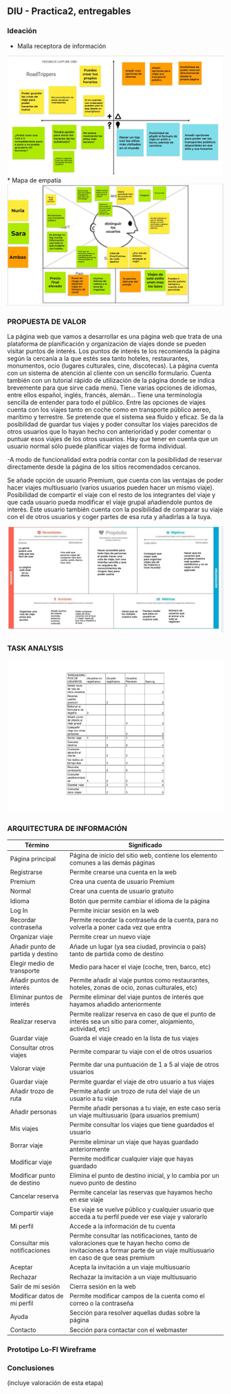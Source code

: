 ## DIU - Practica2, entregables

### Ideación 
* Malla receptora de información 
<img src="https://github.com/sabufu/DIU21/blob/master/P2/capturegrid.JPG" alt="grid"/>
* Mapa de empatía
<img src="https://github.com/sabufu/DIU21/blob/master/P2/empathy.JPG" alt="empathy"/>


### PROPUESTA DE VALOR

La página web que vamos a desarrollar es una página web que trata de una plataforma de planificación y organización de viajes donde se pueden visitar puntos de interés. Los puntos de interés te los recomienda la página según la cercanía a la que estés sea tanto hoteles, restaurantes, monumentos, ocio (lugares culturales, cine, discotecas). La página cuenta con un sistema de atención al cliente con un sencillo formulario. Cuenta también con un tutorial rápido de utilización de la página donde se indica brevemente para que sirve cada menú. Tiene varias opciones de idiomas, entre ellos español, inglés, francés, alemán... Tiene una terminología sencilla de entender para todo el público. Entre las opciones de viajes cuenta con los viajes tanto en coche como en transporte público aereo, marítimo y terrestre. Se pretende que el sistema sea fluido y eficaz. Se da la posibilidad de guardar tus viajes y poder consultar los viajes parecidos de otros usuarios que lo hayan hecho con anterioridad y poder comentar o puntuar esos viajes de los otros usuarios. Hay que tener en cuenta que un usuario normal sólo puede planificar viajes de forma individual.

-A modo de funcionalidad extra podría contar con la posibilidad de reservar directamente desde la página de los sitios recomendados cercanos.  

Se añade opción de usuario Premium, que cuenta con las ventajas de poder hacer viajes multiusuario (varios usuarios pueden hacer un mismo viaje). Posibilidad de compartir el viaje con el resto de los integrantes del viaje y que cada usuario pueda modificar el viaje grupal añadiendole puntos de interés. Este usuario también cuenta con la posibilidad de comparar su viaje con el de otros usuarios y coger partes de esa ruta y añadirlas a la tuya.

       
<img src="https://github.com/sabufu/DIU21/blob/master/P2/scope.JPG" alt="canvas"/>

### TASK ANALYSIS

<img src="https://github.com/sabufu/DIU21/blob/master/P2/Matriz%20de%20tareas%20usuarios.pdf" alt="grid"/>



### ARQUITECTURA DE INFORMACIÓN


| Término           | Significado |
| -------------   | ---------------- |
| Página principal | Página de inicio del sitio web, contiene los elemento comunes a las demás páginas |
| Registrarse | Permite crearse una cuenta en la web |
| Premium | Crea una cuenta de usuario Premium |
| Normal | Crear una cuenta de usuario gratuito |
| Idioma | Botón que permite cambiar el idioma de la página |
| Log In | Permite iniciar sesión en la web |
| Recordar contraseña | Permite recordar la contraseña de la cuenta, para no volverla a poner cada vez que entra |
| Organizar viaje | Permite crear un nuevo viaje |
| Añadir punto de partida y destino | Añade un lugar (ya sea ciudad, provincia o país) tanto de partida como de destino |
| Elegir medio de transporte | Medio para hacer el viaje (coche, tren, barco, etc) |
| Añadir puntos de interés | Permite añadir al viaje puntos como restaurantes, hoteles, zonas de ocio, zonas culturales, etc) |
| Eliminar puntos de interés | Permite eliminar del viaje puntos de interés que hayamos añadido anteriormente |
| Realizar reserva | Permite realizar reserva en caso de que el punto de interés sea un sitio para comer, alojamiento, actividad, etc) |
| Guardar viaje | Guarda el viaje creado en la lista de tus viajes |
| Consultar otros viajes | Permite comparar tu viaje con el de otros usuarios |
| Valorar viaje | Permite dar una puntuación de 1 a 5 al viaje de otros usuarios |
| Guardar viaje | Permite guardar el viaje de otro usuario a tus viajes |
| Añadir trozo de ruta | Permite añadir un trozo de ruta del viaje de un usuario a tu viaje |
| Añadir personas | Permite añadir personas a tu viaje, en este caso sería un viaje multiusuario (para usuarios premium) |
| Mis viajes | Permite consultar los viajes que tiene guardados el usuario |
| Borrar viaje | Permite eliminar un viaje que hayas guardado anteriormente |
| Modificar viaje | Permite modificar cualquier viaje que hayas guardado |
| Modificar punto de destino | Elimina el punto de destino inicial, y lo cambia por un nuevo punto de destino |
| Cancelar reserva | Permite cancelar las reservas que hayamos hecho en ese viaje |
| Compartir viaje | Ese viaje se vuelve público y cualquier usuario que acceda a tu perfil puede ver ese viaje y valorarlo |
| Mi perfil | Accede a la información de tu cuenta |
| Consultar mis notificaciones | Permite consultar las notificaciones, tanto de valoraciones que te hayan hecho como de invitaciones a formar parte de un viaje multiusuario en caso de que seas premium |
| Aceptar | Acepta la invitación a un viaje multiusuario |
| Rechazar | Rechazar la invitación a un viaje multiusuario |
| Salir de mi sesión | Cierra sesión en la web |
| Modificar datos de mi perfil | Permite modificar campos de la cuenta como el correo o la contraseña | 
| Ayuda | Sección para resolver aquellas dudas sobre la página |
| Contacto | Sección para contactar con el webmaster | 




### Prototipo Lo-FI Wireframe 


### Conclusiones  
(incluye valoración de esta etapa)
